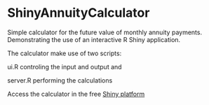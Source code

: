 # ShinyAnnuityCalculator
Simple calculator for the future value of monthly annuity payments.  Demonstrating the use of an interactive R Shiny application.

The calculator make use of two scripts:

ui.R controling the input and output and

server.R performing the calculations

Access the calculator in the free [Shiny platform](https://techstrat.shinyapps.io/AnnuityCalc/)
